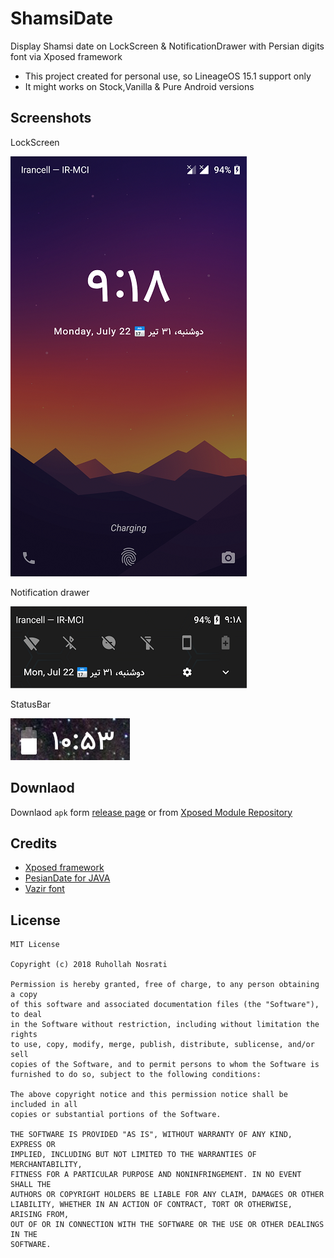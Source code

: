 # ShamsiDate
Display Shamsi date on LockScreen & NotificationDrawer with Persian digits font via Xposed framework

* This project created for personal use, so LineageOS 15.1 support only
* It might works on Stock,Vanilla & Pure Android versions

## Screenshots

LockScreen

![](screenshot/device-2019-07-22-211823.png)

Notification drawer

![](screenshot/device-2019-07-22-211846.png)

StatusBar

![](screenshot/device-2019-01-09-105358.png)

## Downlaod
Downlaod `apk` form [release page](https://github.com/runo280/ShamsiDate/releases) or from [Xposed Module Repository](https://repo.xposed.info/module/io.github.runo280.shamsidate)

## Credits
* [Xposed framework](https://forum.xda-developers.com/showthread.php?t=3034811)
* [PesianDate for JAVA](https://github.com/abbashosseini/PersianDT)
* [Vazir font](https://github.com/rastikerdar/vazir-font)

## License
    MIT License
    
    Copyright (c) 2018 Ruhollah Nosrati
    
    Permission is hereby granted, free of charge, to any person obtaining a copy
    of this software and associated documentation files (the "Software"), to deal
    in the Software without restriction, including without limitation the rights
    to use, copy, modify, merge, publish, distribute, sublicense, and/or sell
    copies of the Software, and to permit persons to whom the Software is
    furnished to do so, subject to the following conditions:

    The above copyright notice and this permission notice shall be included in all
    copies or substantial portions of the Software.

    THE SOFTWARE IS PROVIDED "AS IS", WITHOUT WARRANTY OF ANY KIND, EXPRESS OR
    IMPLIED, INCLUDING BUT NOT LIMITED TO THE WARRANTIES OF MERCHANTABILITY,
    FITNESS FOR A PARTICULAR PURPOSE AND NONINFRINGEMENT. IN NO EVENT SHALL THE
    AUTHORS OR COPYRIGHT HOLDERS BE LIABLE FOR ANY CLAIM, DAMAGES OR OTHER
    LIABILITY, WHETHER IN AN ACTION OF CONTRACT, TORT OR OTHERWISE, ARISING FROM,
    OUT OF OR IN CONNECTION WITH THE SOFTWARE OR THE USE OR OTHER DEALINGS IN THE
    SOFTWARE.

